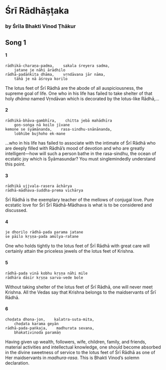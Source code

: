 # Śrī Rādhāṣṭaka

### by Śrīla Bhakti Vinod Ṭhākur

## Song 1

#### 1

    rādhikā-charaṇa-padma,    sakala śreyera sadma,
        jatane je nāhi ārādhilo
    rādhā-padāṅkita dhāma,    vṛndāvana jār nāma,
        tāhā je nā āśroya korilo

The lotus feet of Śrī Rādhā are the abode of all auspiciousness, the supreme goal of life. One who in his life has failed to take shelter of that holy *dhāma* named Vṛndāvan which is decorated by the lotus-like Rādhā,…

#### 2

    rādhikā-bhāva-gambhīra,    chitta jebā mahādhīra
        goṇ-soṅga nā koilo jīvane
    kemone se śyāmānanda,    rasa-sindhu-snānānanda,
        lobhibe bujhoho ek-mane

…who in his life has failed to associate with the intimate of Śrī Rādhā who are deeply filled with Rādhā’s mood of devotion and who are greatly intelligent—how will such a person bathe in the rasa-sindhu, the ocean of ecstatic joy which is Śyāmasundar? You must singlemindedly understand this point.

#### 3

    rādhikā ujjvala-rasera āchārya
    rādhā-mādhava-śuddha-prema vichārya

Śrī Rādhā is the exemplary teacher of the mellows of conjugal love. Pure ecstatic love for Śrī Śrī Rādhā-Mādhava is what is to be considered and discussed.

#### 4

    je dhorilo rādhā-pada parama jatane
    se pāilo kṛṣṇa-pada amūlya-ratane

One who holds tightly to the lotus feet of Śrī Rādhā with great care will certainly attain the priceless jewels of the lotus feet of Krishna.

#### 5

    rādhā-pada vinā kobhu kṛṣṇa nāhi mile
    rādhāra dāsīr kṛṣṇa sarva-vede bole

Without taking shelter of the lotus feet of Śrī Rādhā, one will never meet Krishna. All the Vedas say that Krishna belongs to the maidservants of Śrī Rādhā.

#### 6

    choḍata dhona-jon,    kalatra-suta-mita,
        choḍata karama geyān
    rādhā-pada-paṅkaja,    madhurata sevana,
        bhakativinoda paramāṇ

Having given up wealth, followers, wife, children, family, and friends, material activities and intellectual knowledge, one should become absorbed in the divine sweetness of service to the lotus feet of Śrī Rādhā as one of Her maidservants in *madhura-rasa*. This is Bhakti Vinod’s solemn declaration.

